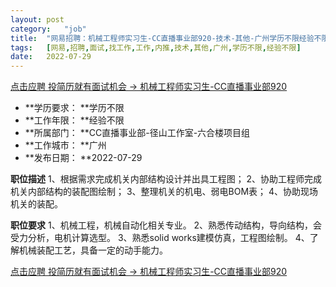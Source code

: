 ```yaml
---
layout:	post
category:	"job"
title:	"网易招聘：机械工程师实习生-CC直播事业部920-技术-其他-广州学历不限经验不限"
tags:	[网易,招聘,面试,找工作,工作,内推,技术,其他,广州,学历不限,经验不限]
date:	2022-07-29
---
```


[点击应聘 投简历就有面试机会 -> 机械工程师实习生-CC直播事业部920](http://mobile.bole.netease.com/bole/boleDetail?id=39056&employeeId=346f03c3cda5f04c&key=all)



- **学历要求： **学历不限
- **工作年限： **经验不限
- **所属部门： **CC直播事业部-径山工作室-六合楼项目组
- **工作城市： **广州
- **发布日期： **2022-07-29



**职位描述**
1、根据需求完成机关内部结构设计并出具工程图；
2、协助工程师完成机关内部结构的装配图绘制；
3、整理机关的机电、弱电BOM表；
4、协助现场机关的装配。



**职位要求**
1、机械工程，机械自动化相关专业。
2、熟悉传动结构，导向结构，会受力分析，电机计算选型。
3、熟悉solid works建模仿真，工程图绘制。
4、了解机械装配工艺，具备一定的动手能力。



[点击应聘 投简历就有面试机会 -> 机械工程师实习生-CC直播事业部920](http://mobile.bole.netease.com/bole/boleDetail?id=39056&employeeId=346f03c3cda5f04c&key=all)